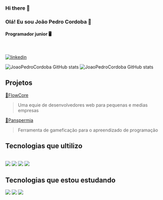 ### Hi there 👋

### Olá! Eu sou João Pedro Cordoba 👋
#### Programador junior 🖥️

</br>

[![linkedin](https://img.shields.io/badge/LinkedIn-0077B5?style=for-the-badge&logo=linkedin&logoColor=white)](https://www.linkedin.com/in/jo%C3%A3o-pedro-cordoba-rodrigues-62b73a23a/?originalSubdomain=br)

![JoaoPedroCordoba GitHub stats](https://github-readme-stats.vercel.app/api?username=joaopedrocordoba&show_icons=true&theme=dracula) ![JoaoPedroCordoba GitHub stats](https://github-readme-stats.vercel.app/api/top-langs/?username=JoaoPedroCordoba&theme=blue-green)

## Projetos 

[🚀FlowCore](https://joaopedrocordoba.github.io/FlowCore/)
> Uma equie de desenvolvedores web para pequenas e medias empresas

[🌌Panspermia](https://joaopedrocordoba.github.io/Panspermia/)
>Ferramenta de gameficação para o apreendizado de programação


## Tecnologias que ultilizo
<div style="display: inline-block"></br>
<img src="https://img.shields.io/badge/HTML5-E34F26?style=for-the-badge&logo=html5&logoColor=white">
<img src="https://img.shields.io/badge/CSS3-1572B6?style=for-the-badge&logo=css3&logoColor=white">
<img src="https://img.shields.io/badge/C%23-239120?style=for-the-badge&logo=c-sharp&logoColor=white">
<img src="https://img.shields.io/badge/MySQL-00000F?style=for-the-badge&logo=mysql&logoColor=white">
</div>


## Tecnologias que estou estudando
<div>
<img src="https://img.shields.io/badge/JavaScript-323330?style=for-the-badge&logo=javascript&logoColor=F7DF1E">
<img src="https://img.shields.io/badge/Node.js-43853D?style=for-the-badge&logo=node.js&logoColor=white">
<img src="https://img.shields.io/badge/Express.js-404D59?style=for-the-badge">
</div>

</br>
</br>



